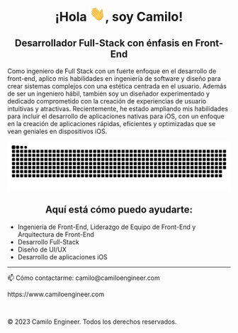 <div align="center">
<h1 align="center">¡Hola <img width="35" src="https://github.com/camiloengineer/camiloengineer/blob/main/resources/img/waving.gif">, soy Camilo!</h1>
  <h2 align="center">Desarrollador Full-Stack con énfasis en Front-End</h2>
<p align="left">Como ingeniero de Full Stack con un fuerte enfoque en el desarrollo de front-end, aplico mis habilidades en ingeniería de software y diseño para crear sistemas complejos con una estética centrada en el usuario. Además de ser un ingeniero hábil, también soy un diseñador experimentado y dedicado comprometido con la creación de experiencias de usuario intuitivas y atractivas. Recientemente, he estado ampliando mis habilidades para incluir el desarrollo de aplicaciones nativas para iOS, con un enfoque en la creación de aplicaciones rápidas, eficientes y optimizadas que se vean geniales en dispositivos iOS.</p>
</div>

<div align="center">
  <img  src="https://github.com/camiloengineer/camiloengineer/blob/main/resources/img/grid-snake.svg"
       alt="snake" />
</div>

<h2 align="center">Aquí está cómo puedo ayudarte:</h2>

- Ingeniería de Front-End, Liderazgo de Equipo de Front-End y Arquitectura de Front-End
- Desarrollo Full-Stack
- Diseño de UI/UX
- Desarrollo de aplicaciones iOS

-----
<p>📫 Cómo contactarme: camilo@camiloengineer.com<p>
<p>https://www.camiloengineer.com</p>
<br/>
<p>© 2023 Camilo Engineer. Todos los derechos reservados.</p>
